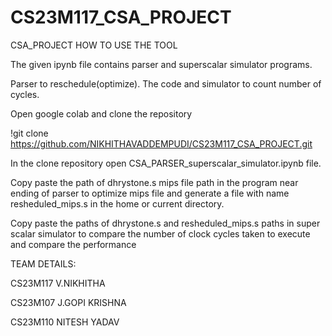 # CS23M117_CSA_PROJECT
CSA_PROJECT
HOW TO USE THE TOOL 

The given ipynb file contains parser and superscalar simulator programs.  

Parser to reschedule(optimize). The code and simulator to count number of cycles. 

Open google colab and clone the repository 

!git clone https://github.com/NIKHITHAVADDEMPUDI/CS23M117_CSA_PROJECT.git 

In the clone repository open CSA_PARSER_superscalar_simulator.ipynb file. 

Copy paste the path of dhrystone.s mips file path in the program near ending of parser to optimize mips file and generate a file with name resheduled_mips.s in the home or current directory. 

Copy paste the paths of dhrystone.s and resheduled_mips.s paths in super scalar simulator to compare the number of clock cycles taken to execute and compare the performance 

TEAM DETAILS:

CS23M117 V.NIKHITHA

CS23M107 J.GOPI KRISHNA

CS23M110 NITESH YADAV
